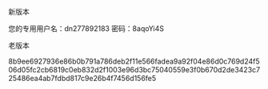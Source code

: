 新版本

您的专用用户名：dn277892183 密码：8aqoYi4S 

老版本

8b9ee6927936e86b0b791a786deb2f11e566fadea9a92f04e86d0c769d24f506d05fc2cb6819c0eb832d2f1003e96d3bc75040559e3f0b670d2de3423c725486ea4ab7fdbd817c9e26b4f7456d156fe5